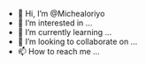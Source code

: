 - 👋 Hi, I’m @Michealoriyo
- 👀 I’m interested in ...
- 🌱 I’m currently learning ...
- 💞️ I’m looking to collaborate on ...
- 📫 How to reach me ...

<!---
Michealoriyo/Michealoriyo is a ✨ special ✨ repository because its `README.md` (this file) appears on your GitHub profile.
You can click the Preview link to take a look at your changes.
--->
